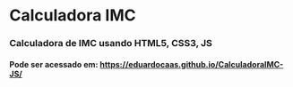 # Calculadora IMC

### Calculadora de IMC usando HTML5, CSS3, JS
#### Pode ser acessado em: https://eduardocaas.github.io/CalculadoraIMC-JS/
